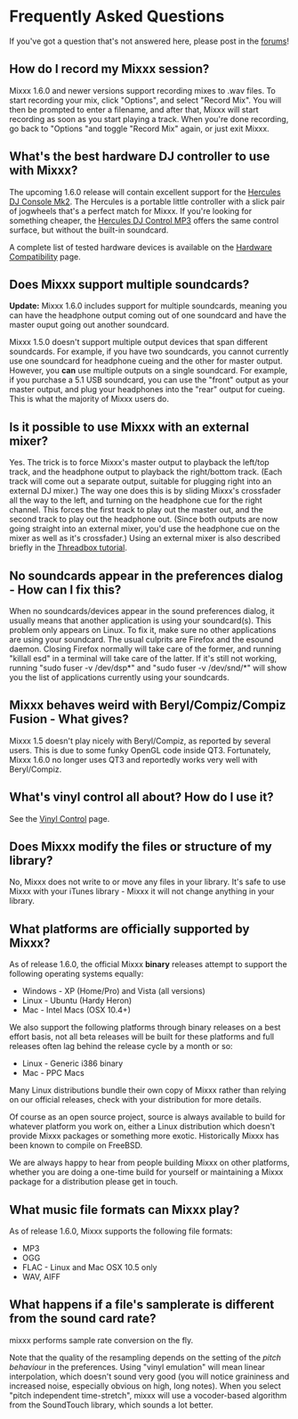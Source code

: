 # Frequently Asked Questions

If you've got a question that's not answered here, please post in the
[forums](http://www.mixxx.org/forums)\!

## How do I record my Mixxx session?

Mixxx 1.6.0 and newer versions support recording mixes to .wav files. To
start recording your mix, click "Options", and select "Record Mix". You
will then be prompted to enter a filename, and after that, Mixxx will
start recording as soon as you start playing a track. When you're done
recording, go back to "Options "and toggle "Record Mix" again, or just
exit Mixxx.

## What's the best hardware DJ controller to use with Mixxx?

The upcoming 1.6.0 release will contain excellent support for the
[Hercules DJ Console
Mk2](http://www.hercules.com/showpage.php?swcty=UK&p=127&b=0&f=0). The
Hercules is a portable little controller with a slick pair of jogwheels
that's a perfect match for Mixxx. If you're looking for something
cheaper, the [Hercules DJ Control
MP3](http://www.hercules.com/showpage.php?swcty=UK&p=126&b=0&f=0) offers
the same control surface, but without the built-in soundcard.

A complete list of tested hardware devices is available on the [Hardware
Compatibility](Hardware%20Compatibility) page.

## Does Mixxx support multiple soundcards?

**Update:** Mixxx 1.6.0 includes support for multiple soundcards,
meaning you can have the headphone output coming out of one soundcard
and have the master ouput going out another soundcard.

Mixxx 1.5.0 doesn't support multiple output devices that span different
soundcards. For example, if you have two soundcards, you cannot
currently use one soundcard for headphone cueing and the other for
master output. However, you **can** use multiple outputs on a single
soundcard. For example, if you purchase a 5.1 USB soundcard, you can use
the "front" output as your master output, and plug your headphones into
the "rear" output for cueing. This is what the majority of Mixxx users
do.

## Is it possible to use Mixxx with an external mixer?

Yes. The trick is to force Mixxx's master output to playback the
left/top track, and the headphone output to playback the right/bottom
track. (Each track will come out a separate output, suitable for
plugging right into an external DJ mixer.) The way one does this is by
sliding Mixxx's crossfader all the way to the left, and turning on the
headphone cue for the right channel. This forces the first track to play
out the master out, and the second track to play out the headphone out.
(Since both outputs are now going straight into an external mixer, you'd
use the headphone cue on the mixer as well as it's crossfader.) Using an
external mixer is also described briefly in the [Threadbox
tutorial](http://mixxx.sourceforge.net/wiki/index.php/Threadbox_Tutorial#Using_an_External_Mixer_or_MIDI_Device).

## No soundcards appear in the preferences dialog - How can I fix this?

When no soundcards/devices appear in the sound preferences dialog, it
usually means that another application is using your soundcard(s). This
problem only appears on Linux. To fix it, make sure no other
applications are using your soundcard. The usual culprits are Firefox
and the esound daemon. Closing Firefox normally will take care of the
former, and running "killall esd" in a terminal will take care of the
latter. If it's still not working, running "sudo fuser -v /dev/dsp\*"
and "sudo fuser -v /dev/snd/\*" will show you the list of applications
currently using your soundcards.

## Mixxx behaves weird with Beryl/Compiz/Compiz Fusion - What gives?

Mixxx 1.5 doesn't play nicely with Beryl/Compiz, as reported by several
users. This is due to some funky OpenGL code inside QT3. Fortunately,
Mixxx 1.6.0 no longer uses QT3 and reportedly works very well with
Beryl/Compiz.

## What's vinyl control all about? How do I use it?

See the [Vinyl Control](Vinyl%20Control) page.

## Does Mixxx modify the files or structure of my library?

No, Mixxx does not write to or move any files in your library. It's safe
to use Mixxx with your iTunes library - Mixxx it will not change
anything in your library.

## What platforms are officially supported by Mixxx?

As of release 1.6.0, the official Mixxx **binary** releases attempt to
support the following operating systems equally:

  - Windows - XP (Home/Pro) and Vista (all versions)
  - Linux - Ubuntu (Hardy Heron)
  - Mac - Intel Macs (OSX 10.4+)

We also support the following platforms through binary releases on a
best effort basis, not all beta releases will be built for these
platforms and full releases often lag behind the release cycle by a
month or so:

  - Linux - Generic i386 binary
  - Mac - PPC Macs

Many Linux distributions bundle their own copy of Mixxx rather than
relying on our official releases, check with your distribution for more
details.

Of course as an open source project, source is always available to build
for whatever platform you work on, either a Linux distribution which
doesn't provide Mixxx packages or something more exotic. Historically
Mixxx has been known to compile on FreeBSD.

We are always happy to hear from people building Mixxx on other
platforms, whether you are doing a one-time build for yourself or
maintaining a Mixxx package for a distribution please get in touch.

## What music file formats can Mixxx play?

As of release 1.6.0, Mixxx supports the following file formats:

  - MP3
  - OGG
  - FLAC - Linux and Mac OSX 10.5 only
  - WAV, AIFF

## What happens if a file's samplerate is different from the sound card rate?

mixxx performs sample rate conversion on the fly.

Note that the quality of the resampling depends on the setting of the
*pitch behaviour* in the preferences. Using "vinyl emulation" will mean
linear interpolation, which doesn't sound very good (you will notice
graininess and increased noise, especially obvious on high, long notes).
When you select "pitch independent time-stretch", mixxx will use a
vocoder-based algorithm from the SoundTouch library, which sounds a lot
better.
